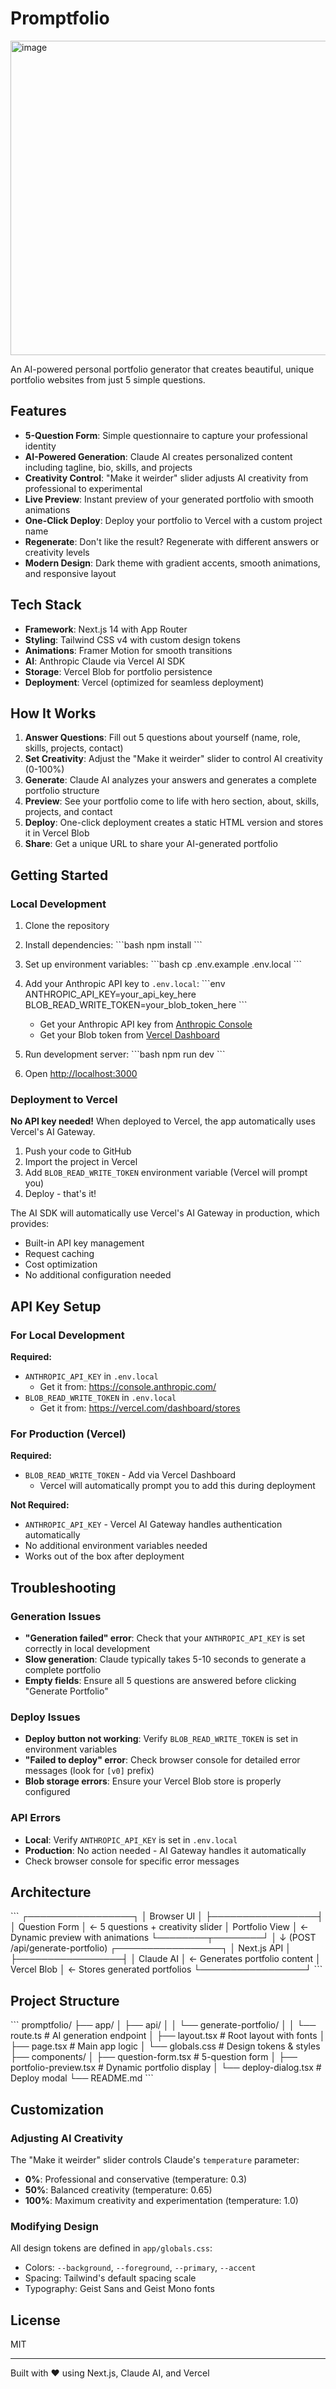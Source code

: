 # Promptfolio
<img width="960" height="503" alt="image" src="https://github.com/user-attachments/assets/0e7d57ee-d089-4adc-80a3-f6b6c22d2538" />


An AI-powered personal portfolio generator that creates beautiful, unique portfolio websites from just 5 simple questions.

## Features

- **5-Question Form**: Simple questionnaire to capture your professional identity
- **AI-Powered Generation**: Claude AI creates personalized content including tagline, bio, skills, and projects
- **Creativity Control**: "Make it weirder" slider adjusts AI creativity from professional to experimental
- **Live Preview**: Instant preview of your generated portfolio with smooth animations
- **One-Click Deploy**: Deploy your portfolio to Vercel with a custom project name
- **Regenerate**: Don't like the result? Regenerate with different answers or creativity levels
- **Modern Design**: Dark theme with gradient accents, smooth animations, and responsive layout

## Tech Stack

- **Framework**: Next.js 14 with App Router
- **Styling**: Tailwind CSS v4 with custom design tokens
- **Animations**: Framer Motion for smooth transitions
- **AI**: Anthropic Claude via Vercel AI SDK
- **Storage**: Vercel Blob for portfolio persistence
- **Deployment**: Vercel (optimized for seamless deployment)

## How It Works

1. **Answer Questions**: Fill out 5 questions about yourself (name, role, skills, projects, contact)
2. **Set Creativity**: Adjust the "Make it weirder" slider to control AI creativity (0-100%)
3. **Generate**: Claude AI analyzes your answers and generates a complete portfolio structure
4. **Preview**: See your portfolio come to life with hero section, about, skills, projects, and contact
5. **Deploy**: One-click deployment creates a static HTML version and stores it in Vercel Blob
6. **Share**: Get a unique URL to share your AI-generated portfolio

## Getting Started

### Local Development

1. Clone the repository

2. Install dependencies:
   \`\`\`bash
   npm install
   \`\`\`

3. Set up environment variables:
   \`\`\`bash
   cp .env.example .env.local
   \`\`\`

4. Add your Anthropic API key to `.env.local`:
   \`\`\`env
   ANTHROPIC_API_KEY=your_api_key_here
   BLOB_READ_WRITE_TOKEN=your_blob_token_here
   \`\`\`
   - Get your Anthropic API key from [Anthropic Console](https://console.anthropic.com/)
   - Get your Blob token from [Vercel Dashboard](https://vercel.com/dashboard)

5. Run development server:
   \`\`\`bash
   npm run dev
   \`\`\`

6. Open [http://localhost:3000](http://localhost:3000)

### Deployment to Vercel

**No API key needed!** When deployed to Vercel, the app automatically uses Vercel's AI Gateway.

1. Push your code to GitHub
2. Import the project in Vercel
3. Add `BLOB_READ_WRITE_TOKEN` environment variable (Vercel will prompt you)
4. Deploy - that's it!

The AI SDK will automatically use Vercel's AI Gateway in production, which provides:
- Built-in API key management
- Request caching
- Cost optimization
- No additional configuration needed

## API Key Setup

### For Local Development

**Required:**
- `ANTHROPIC_API_KEY` in `.env.local`
  - Get it from: https://console.anthropic.com/
- `BLOB_READ_WRITE_TOKEN` in `.env.local`
  - Get it from: https://vercel.com/dashboard/stores

### For Production (Vercel)

**Required:**
- `BLOB_READ_WRITE_TOKEN` - Add via Vercel Dashboard
  - Vercel will automatically prompt you to add this during deployment

**Not Required:**
- `ANTHROPIC_API_KEY` - Vercel AI Gateway handles authentication automatically
- No additional environment variables needed
- Works out of the box after deployment

## Troubleshooting

### Generation Issues

- **"Generation failed" error**: Check that your `ANTHROPIC_API_KEY` is set correctly in local development
- **Slow generation**: Claude typically takes 5-10 seconds to generate a complete portfolio
- **Empty fields**: Ensure all 5 questions are answered before clicking "Generate Portfolio"

### Deploy Issues

- **Deploy button not working**: Verify `BLOB_READ_WRITE_TOKEN` is set in environment variables
- **"Failed to deploy" error**: Check browser console for detailed error messages (look for `[v0]` prefix)
- **Blob storage errors**: Ensure your Vercel Blob store is properly configured

### API Errors

- **Local**: Verify `ANTHROPIC_API_KEY` is set in `.env.local`
- **Production**: No action needed - AI Gateway handles it automatically
- Check browser console for specific error messages

## Architecture

\`\`\`
┌─────────────────┐
│   Browser UI    │
├─────────────────┤
│ Question Form   │ ← 5 questions + creativity slider
│ Portfolio View  │ ← Dynamic preview with animations
└────────┬────────┘
         │
         ↓ (POST /api/generate-portfolio)
┌─────────────────┐
│  Next.js API    │
├─────────────────┤
│ Claude AI       │ ← Generates portfolio content
│ Vercel Blob     │ ← Stores generated portfolios
└─────────────────┘
\`\`\`

## Project Structure

\`\`\`
promptfolio/
├── app/
│   ├── api/
│   │   └── generate-portfolio/
│   │       └── route.ts          # AI generation endpoint
│   ├── layout.tsx                # Root layout with fonts
│   ├── page.tsx                  # Main app logic
│   └── globals.css               # Design tokens & styles
├── components/
│   ├── question-form.tsx         # 5-question form
│   ├── portfolio-preview.tsx     # Dynamic portfolio display
│   └── deploy-dialog.tsx         # Deploy modal
└── README.md
\`\`\`

## Customization

### Adjusting AI Creativity

The "Make it weirder" slider controls Claude's `temperature` parameter:
- **0%**: Professional and conservative (temperature: 0.3)
- **50%**: Balanced creativity (temperature: 0.65)
- **100%**: Maximum creativity and experimentation (temperature: 1.0)

### Modifying Design

All design tokens are defined in `app/globals.css`:
- Colors: `--background`, `--foreground`, `--primary`, `--accent`
- Spacing: Tailwind's default spacing scale
- Typography: Geist Sans and Geist Mono fonts

## License

MIT

---

Built with ❤️ using Next.js, Claude AI, and Vercel
